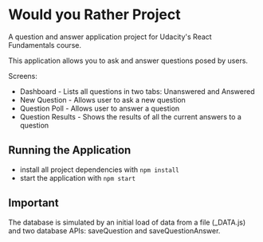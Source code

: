 # Would you Rather Project

A question and answer application project for Udacity's React Fundamentals course. 

This application allows you to ask and answer questions posed by users.

Screens:
* Dashboard - Lists all questions in two tabs: Unanswered and Answered
* New Question - Allows user to ask a new question
* Question Poll - Allows user to answer a question
* Question Results - Shows the results of all the current answers to a question

## Running the Application

* install all project dependencies with `npm install`
* start the application with `npm start`

## Important
The database is simulated by an initial load of data from a file (_DATA.js) and two 
database APIs: saveQuestion and saveQuestionAnswer.
